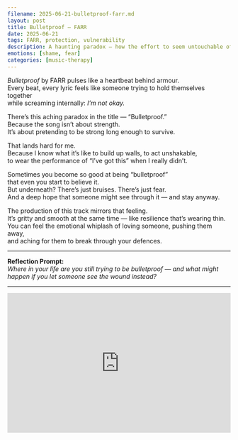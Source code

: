 ```yaml
---
filename: 2025-06-21-bulletproof-farr.md
layout: post
title: Bulletproof – FARR
date: 2025-06-21
tags: FARR, protection, vulnerability
description: A haunting paradox — how the effort to seem untouchable often hides the places we’ve been most deeply wounded.
emotions: [shame, fear]
categories: [music-therapy]
---
```


*Bulletproof* by FARR pulses like a heartbeat behind armour.  
Every beat, every lyric feels like someone trying to hold themselves together  
while screaming internally: *I’m not okay.*

There’s this aching paradox in the title — “Bulletproof.”  
Because the song isn’t about strength.  
It’s about pretending to be strong long enough to survive.

That lands hard for me.  
Because I know what it’s like to build up walls, to act unshakable,  
to wear the performance of “I’ve got this” when I really didn’t.

Sometimes you become so good at being “bulletproof”  
that even you start to believe it.  
But underneath? There’s just bruises. There’s just fear.  
And a deep hope that someone might see through it — and stay anyway.

The production of this track mirrors that feeling.  
It’s gritty and smooth at the same time — like resilience that’s wearing thin.  
You can feel the emotional whiplash of loving someone, pushing them away,  
and aching for them to break through your defences.

---

**Reflection Prompt:**  
*Where in your life are you still trying to be bulletproof — and what might happen if you let someone see the wound instead?*

---

<iframe width="100%" height="315" src="https://www.youtube.com/embed/DaPW2AuLkgg" title="FARR - Bulletproof (Official Audio)" frameborder="0" allowfullscreen></iframe>
